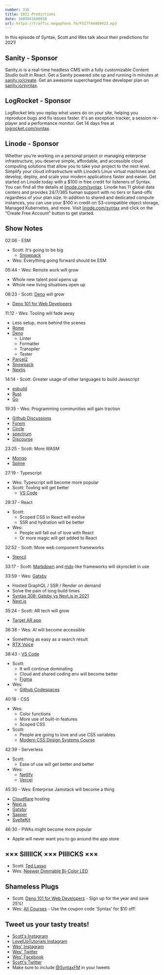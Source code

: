 ```yaml
---
number: 316
title: 2021 Predictions
date: 1609941600918
url: https://traffic.megaphone.fm/FSI7744409423.mp3
---
```


In this episode of Syntax, Scott and Wes talk about their predictions for 2021!

## Sanity - Sponsor
Sanity.io is a real-time headless CMS with a fully customizable Content Studio built in React. Get a Sanity powered site up and running in minutes at [sanity.io/create](https://www.sanity.io/create). Get an awesome supercharged free developer plan on [sanity.io/syntax](https://www.sanity.io/syntax).

## LogRocket - Sponsor
LogRocket lets you replay what users do on your site, helping you reproduce bugs and fix issues faster. It's an exception tracker, a session re-player and a performance monitor. Get 14 days free at [logrocket.com/syntax](https://logrocket.com/syntax).

## Linode - Sponsor
Whether you’re working on a personal project or managing enterprise infrastructure, you deserve simple, affordable, and accessible cloud computing solutions that allow you to take your project to the next level. Simplify your cloud infrastructure with Linode’s Linux virtual machines and develop, deploy, and scale your modern applications faster and easier. Get started on Linode today with a $100 in free credit for listeners of Syntax. You can find all the details at [linode.com/syntax](https://linode.com/syntax). Linode has 11 global data centers and provides 24/7/365 human support with no tiers or hand-offs regardless of your plan size. In addition to shared and dedicated compute instances, you can use your $100 in credit on S3-compatible object storage, Managed Kubernetes, and more. Visit [linode.com/syntax](https://linode.com/syntax) and click on the “Create Free Account” button to get started.

## Show Notes
02:06 - ESM
* Scott: It's going to be big
  * [Snowpack](https://www.snowpack.dev/)
* Wes: Everything going forward should be ESM

05:44 - Wes: Remote work will grow
* Whole new talent pool opens up
* Whole new living situations open up

08:23 - Scott: [Deno](https://deno.land/) will grow 
* [Deno 101 for Web Developers](https://www.leveluptutorials.com/tutorials/deno-101-for-web-developers)

11:12 - Wes: Tooling will fade away
* Less setup, more behind the scenes
* [Rome](https://rome.tools/)
* [Deno](https://deno.land/)
  * Linter
  * Formatter
  * Transpiler
  * Tester
* [Parcel2](https://v2.parceljs.org/)
* [Snowpack](https://www.snowpack.dev/)
* [Nextjs](https://nextjs.org/)

14:14 - Scott: Greater usage of other languages to build Javascript
* [esbuild](https://esbuild.github.io/) 
* [Rust](https://www.rust-lang.org/)
* [Go](https://golang.org/)

19:35 - Wes: Programming communities will gain traction
* [Github Discussions](https://docs.github.com/en/free-pro-team@latest/discussions)
* [Forem](https://dev.to/t/forem)
* [Circle](https://circle.so/)
* [spectrum](https://spectrum.chat/)
* [Discourse](https://www.discourse.org/)

23:25 - Scott: More WASM
* [Mongo](https://www.mongodb.com/)
* [Spline](https://spline.design/)

27:19 - Typescript
* Wes: Typescript will become more popular
* Scott: Tooling will get better
  * [VS Code](https://code.visualstudio.com/)

29:37 - React
* Scott:
  * Scoped CSS in React will evolve
  * SSR and hydration will be better
* Wes:
  * People will fall out of love with React
  * Or more magic will get added to React

32:52 - Scott: More web component frameworks
* [Stencil](https://stenciljs.com/)

33:17 - Scott: [Markdown](https://en.wikipedia.org/wiki/Markdown) and [mdx](https://mdxjs.com/)-like frameworks will skyrocket in use

33:59 - Wes: [Gatsby](https://www.gatsbyjs.com/)
* Hosted GraphQL / SSR / Render on demand
* Solve the pain of long build times
* [Syntax 308: Gatsby vs Next.js in 2021](https://syntax.fm/show/308/gatsby-vs-next-js-in-2021)
* [Next.js](https://nextjs.org/) 

35:24 - Scott: AR tech will grow
* [Target AR app](https://www.target.com/c/see-it-in-your-space/-/N-9ciy7)

36:38 - Wes: AI will become accessible
* Something as easy as a search result
* [RTX Voice](https://www.nvidia.com/en-us/geforce/forums/broadcasting/18/361740/rtx-voice-beta/)

38:43 - [VS Code](https://code.visualstudio.com/)
* Scott:
  * It will continue dominating
  * Cloud and shared coding env will become better
  * [Figma](https://www.figma.com/)
* Wes:
  * [Github Codespaces](https://github.com/features/codespaces)

40:18 - CSS
* Wes:
  * Color functions
  * More use of built-in features
  * Scoped CSS
* Scott:
  * People are going to love and use CSS variables
  * [Modern CSS Design Systems Course](https://www.leveluptutorials.com/tutorials/modern-css-design-systems)

42:39 - Serverless
* Scott:
  * Ease of use will get better and better
* Wes:
  * [Netlify](https://www.netlify.com/)
  * [Vercel](https://vercel.com/)

45:30 - Wes: Enterprise Jamstack will become a thing
* [Cloudflare](https://www.cloudflare.com/) hosting
* [Next.js](https://nextjs.org/)
* [Gatsby](https://www.gatsbyjs.com/)
* [Sapper](https://sapper.svelte.dev/)
* [SvelteKit](https://svelte.dev/blog/whats-the-deal-with-sveltekit)

46:30 - PWAs might become more popular
* Apple will never want you to go around the app store

## ××× SIIIIICK ××× PIIIICKS ×××
* Scott: [Ted Lasso](https://tv.apple.com/us/show/ted-lasso/umc.cmc.vtoh0mn0xn7t3c643xqonfzy)
* Wes: [Neewer Dimmable Bi-Color LED](https://www.amazon.com/Neewer-Dimmable-Professional-Photography-3200-5600K/dp/B01934RL0U)

## Shameless Plugs
* Scott: [Deno 101 for Web Developers](https://www.leveluptutorials.com/pro) - Sign up for the year and save 25%!
* Wes: [All Courses](https://wesbos.com/courses/) - Use the coupon code 'Syntax' for $10 off!

## Tweet us your tasty treats!
* [Scott's Instagram](https://www.instagram.com/stolinski/)
* [LevelUpTutorials Instagram](https://www.instagram.com/LevelUpTutorials/)
* [Wes' Instagram](https://www.instagram.com/wesbos/)
* [Wes' Twitter](https://twitter.com/wesbos)
* [Wes' Facebook](https://www.facebook.com/wesbos.developer)
* [Scott's Twitter](https://twitter.com/stolinski)
* Make sure to include [@SyntaxFM](https://twitter.com/SyntaxFM) in your tweets